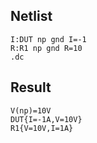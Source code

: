 ## Netlist

```text
I:DUT np gnd I=-1
R:R1 np gnd R=10
.dc
```

## Result

```text
V(np)=10V
DUT{I=-1A,V=10V}
R1{V=10V,I=1A}
```
